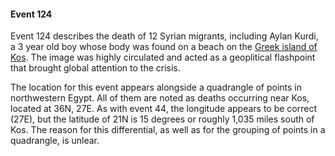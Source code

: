 #### Event 124

Event 124 describes the death of 12 Syrian migrants, including Aylan Kurdi, a 3 year old boy whose body was found on a beach on the [Greek island of Kos](https://www.google.com/maps/place/Kos/@36.7937933,27.0664611,12z/data=!3m1!4b1!4m5!3m4!1s0x14bdfe67b6c08b35:0x9e9cc4f8469bdcdd!8m2!3d36.8915064!4d27.2877228). The image was highly circulated and acted as a geoplitical flashpoint that brought global attention to the crisis. 

The location for this event appears alongside a quadrangle of points in northwestern Egypt. All of them are noted as deaths occurring near Kos, located at 36N, 27E. As with event 44, the longitude appears to be correct (27E), but the latitude of 21N is 15 degrees or roughly 1,035 miles south of Kos. The reason for this differential, as well as for the grouping of points in a quadrangle, is unlear. 